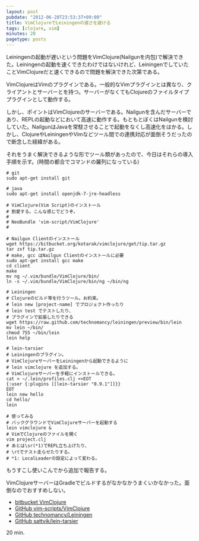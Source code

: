 ```yaml
---
layout: post
pubdate: "2012-06-28T23:53:37+09:00"
title: VimClojureでLeiningenの遅さを避ける
tags: [clojure, vim]
minutes: 20
pagetype: posts
---
```

Leiningenの起動が遅いという問題をVimClojure(Nailgunを内包)で解決できた。Leiningenの起動を速くできたわけではないけれど、LeiningenでしていたことVimClojureだと速くできるので問題を解決できた次第である。

VimClojureはVimのプラグインである。一般的なVimプラグインとは異なり、クライアントとサーバーとを持つ。サーバーがなくてもClojureのファイルタイププラグインとして動作する。

しかし、ポイントはVimClojureのサーバーである。Nailgunを含んだサーバーであり、REPLの起動などにおいて高速に動作する。もともとぼくはNailgunを検討していた。NailgunはJavaを常駐させることで起動をなくし高速化をはかる。しかし、ClojureやLeiningenやVimなどツール間での連携対応が面倒そうだったので断念した経緯がある。

それをうまく解決できるような形でツール類があったので、今日はそれらの導入手順を示す。(時間の都合でコマンドの羅列になっている)

    # git
    sudo apt-get install git

    # java
    sudo apt-get install openjdk-7-jre-headless

    # VimClojure(Vim Script)のインストール
    # 割愛する。こんな感じでどうぞ。
    # 
    # NeoBundle 'vim-script/VimClojure'
    #

    # Nailgun Clientのインストール
    wget https://bitbucket.org/kotarak/vimclojure/get/tip.tar.gz
    tar zxf tip.tar.gz
    # make, gcc はNailgun Clientのインストールに必要
    sudo apt-get install gcc make
    cd client
    make
    mv ng ~/.vim/bundle/VimClojure/bin/
    ln -s ~/.vim/bundle/VimClojure/bin/ng ~/bin/ng

    # Leiningen
    # Clojureのビルド等を行うツール。お約束。
    # lein new [project-name] でプロジェクト作ったり
    # lein test でテストしたり、
    # プラグインで拡張したりできる
    wget https://raw.github.com/technomancy/leiningen/preview/bin/lein
    mv lein ~/bin/
    chmod 755 ~/bin/lein
    lein help

    # lein-tarsier
    # Leiningenのプラグイン。
    # VimClojureサーバーをLeiningenから起動できるように
    # lein vimclojure を追加する。
    # VimClojureサーバーを手軽にインストールできる。
    cat > ~/.lein/profiles.clj <<EOT
    {:user {:plugins [[lein-tarsier "0.9.1"]]}}
    EOT
    lein new hello
    cd hello/
    lein

    # 使ってみる
    # バックグラウンドでVimClojureサーバーを起動する
    lein vimclojure &
    # VimでClojureのファイルを開く
    vim project.clj
    # あとは\sr(*1)でREPL立ち上げたり、
    # \rtでテスト走らせたりする。
    # *1: LocalLeaderの設定によって変わる。

もうすこし使いこんでから追加で報告する。

VimClojureサーバーはGradleでビルドするがなかなかうまくいかなかった。面倒なのでおすすめしない。

- [bitbucket VimClojure](https://bitbucket.org/kotarak/vimclojure/)
- [GitHub vim-scripts/VimClojure](https://github.com/vim-scripts/VimClojure)
- [GitHub technomancy/Leiningen](https://github.com/technomancy/leiningen)
- [GitHub sattvik/lein-tarsier](https://github.com/sattvik/lein-tarsier)

20 min.

